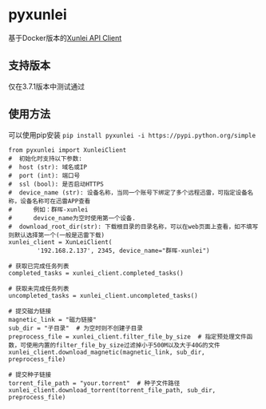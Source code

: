 # pyxunlei
基于Docker版本的[Xunlei API Client](https://github.com/cnk3x/xunlei)
## 支持版本
仅在3.7.1版本中测试通过

## 使用方法
可以使用pip安装 `pip install pyxunlei -i https://pypi.python.org/simple`
```
from pyxunlei import XunleiClient
#  初始化时支持以下参数:
#  host (str): 域名或IP
#  port (int): 端口号
#  ssl (bool): 是否启动HTTPS
#  device_name (str): 设备名称，当同一个账号下绑定了多个远程迅雷，可指定设备名称，设备名称可在迅雷APP查看
#      例如：群晖-xunlei
#      device_name为空时使用第一个设备.
#  download_root_dir(str): 下载根目录的目录名称，可以在web页面上查看，如不填写则默认选择第一个(一般是迅雷下载)
xunlei_client = XunLeiClient(
        '192.168.2.137', 2345, device_name="群晖-xunlei")

# 获取已完成任务列表
completed_tasks = xunlei_client.completed_tasks()

# 获取未完成任务列表
uncompleted_tasks = xunlei_client.uncompleted_tasks()

# 提交磁力链接
magnetic_link = "磁力链接"
sub_dir = "子目录"  # 为空时则不创建子目录
preprocess_file = xunlei_client.filter_file_by_size  # 指定预处理文件函数，可使用内置的filter_file_by_size过滤掉小于500M以及大于40G的文件
xunlei_client.download_magnetic(magnetic_link, sub_dir, preprocess_file)

# 提交种子链接
torrent_file_path = "your.torrent"  # 种子文件路径
xunlei_client.download_torrent(torrent_file_path, sub_dir, preprocess_file)

```

